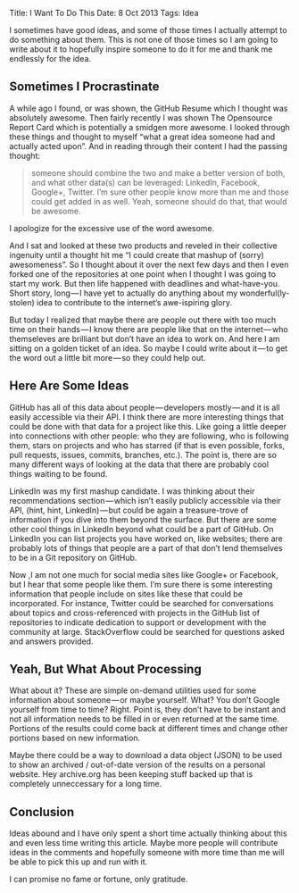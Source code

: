 Title: I Want To Do This
Date: 8 Oct 2013
Tags: Idea

I sometimes have good ideas, and some of those times I actually attempt to do something about them. This is not one of those times so I am going to write about it to hopefully inspire someone to do it for me and thank me endlessly for the idea.

## <a name="Sometimes-I-Procrastinate">Sometimes I Procrastinate</a>

A while ago I found, or was shown, the GitHub Resume which I thought was absolutely awesome. Then fairly recently I was shown The Opensource Report Card which is potentially a smidgen more awesome. I looked through these things and thought to myself “what a great idea someone had and actually acted upon”. And in reading through their content I had the passing thought:

  > someone should combine the two and make a better version of both, and what other data(s) can be leveraged: LinkedIn, Facebook, Google+, Twitter. I’m sure other people know more than me and those could get added in as well. Yeah, someone should do that, that would be awesome.

I apologize for the excessive use of the word awesome.

And I sat and looked at these two products and reveled in their collective ingenuity until a thought hit me “I could create that mashup of (sorry) awesomeness”. So I thought about it over the next few days and then I even forked one of the repositories at one point when I thought I was going to start my work. But then life happened with deadlines and what-have-you. Short story, long — I have yet to actually do anything about my wonderful(ly-stolen) idea to contribute to the internet’s awe-ispiring glory.

But today I realized that maybe there are people out there with too much time on their hands — I know there are people like that on the internet — who themseleves are brilliant but don’t have an idea to work on. And here I am sitting on a golden ticket of an idea. So maybe I could write about it — to get the word out a little bit more — so they could help out.

## <a name="Here-Are-Some-Ideas">Here Are Some Ideas</a>

GitHub has all of this data about people — developers mostly — and it is all easily accessible via their API. I think there are more interesting things that could be done with that data for a project like this. Like going a little deeper into connections with other people: who they are following, who is following them, stars on projects and who has starred (if that is even possible, forks, pull requests, issues, commits, branches, etc.). The point is, there are so many different ways of looking at the data that there are probably cool things waiting to be found.

LinkedIn was my first mashup candidate. I was thinking about their recommendations section — which isn’t easily publicly accessible via their API, (hint, hint, LinkedIn) — but could be again a treasure-trove of information if you dive into them beyond the surface. But there are some other cool things in LinkedIn beyond what could be a part of GitHub. On LinkedIn you can list projects you have worked on, like websites; there are probably lots of things that people are a part of that don’t lend themselves to be in a Git repository on GitHub.

Now ,I am not one much for social media sites like Google+ or Facebook, but I hear that some people like them. I’m sure there is some interesting information that people include on sites like these that could be incorporated. For instance, Twitter could be searched for conversations about topics and cross-referenced with projects in the GitHub list of repositories to indicate dedication to support or development with the community at large. StackOverflow could be searched for questions asked and answers provided.

## <a name="Yeah-But-What-About-Processing">Yeah, But What About Processing</a>

What about it? These are simple on-demand utilities used for some information about someone — or maybe yourself. What? You don’t Google yourself from time to time? Right. Point is, they don’t have to be instant and not all information needs to be filled in or even returned at the same time. Portions of the results could come back at different times and change other portions based on new information.

Maybe there could be a way to download a data object (JSON) to be used to show an archived / out-of-date version of the results on a personal website. Hey archive.org has been keeping stuff backed up that is completely unneccessary for a long time.

## Conclusion
Ideas abound and I have only spent a short time actually thinking about this and even less time writing this article. Maybe more people will contribute ideas in the comments and hopefully someone with more time than me will be able to pick this up and run with it.

I can promise no fame or fortune, only gratitude.
